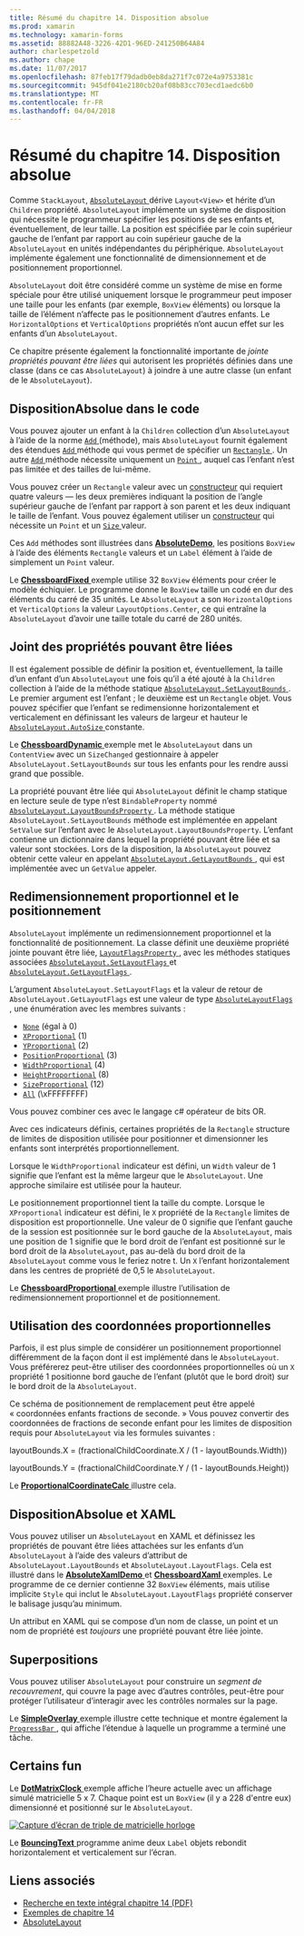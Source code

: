 ```yaml
---
title: Résumé du chapitre 14. Disposition absolue
ms.prod: xamarin
ms.technology: xamarin-forms
ms.assetid: 88882A48-3226-42D1-96ED-241250B64A84
author: charlespetzold
ms.author: chape
ms.date: 11/07/2017
ms.openlocfilehash: 87feb17f79dadb0eb8da271f7c072e4a9753381c
ms.sourcegitcommit: 945df041e2180cb20af08b83cc703ecd1aedc6b0
ms.translationtype: MT
ms.contentlocale: fr-FR
ms.lasthandoff: 04/04/2018
---
```

# <a name="summary-of-chapter-14-absolute-layout"></a>Résumé du chapitre 14. Disposition absolue

Comme `StackLayout`, [ `AbsoluteLayout` ](https://developer.xamarin.com/api/type/Xamarin.Forms.AbsoluteLayout/) dérive `Layout<View>` et hérite d’un `Children` propriété. `AbsoluteLayout` implémente un système de disposition qui nécessite le programmeur spécifier les positions de ses enfants et, éventuellement, de leur taille. La position est spécifiée par le coin supérieur gauche de l’enfant par rapport au coin supérieur gauche de la `AbsoluteLayout` en unités indépendantes du périphérique. `AbsoluteLayout` implémente également une fonctionnalité de dimensionnement et de positionnement proportionnel.

`AbsoluteLayout` doit être considéré comme un système de mise en forme spéciale pour être utilisé uniquement lorsque le programmeur peut imposer une taille pour les enfants (par exemple, `BoxView` éléments) ou lorsque la taille de l’élément n’affecte pas le positionnement d’autres enfants. Le `HorizontalOptions` et `VerticalOptions` propriétés n’ont aucun effet sur les enfants d’un `AbsoluteLayout`.

Ce chapitre présente également la fonctionnalité importante de *jointe propriétés pouvant être liées* qui autorisent les propriétés définies dans une classe (dans ce cas `AbsoluteLayout`) à joindre à une autre classe (un enfant de le `AbsoluteLayout`).

## <a name="absolutelayout-in-code"></a>DispositionAbsolue dans le code

Vous pouvez ajouter un enfant à la `Children` collection d’un `AbsoluteLayout` à l’aide de la norme [ `Add` ](https://developer.xamarin.com/api/member/System.Collections.Generic.ICollection%3CT%3E.Add/p/T/) (méthode), mais `AbsoluteLayout` fournit également des étendues [ `Add` ](https://developer.xamarin.com/api/member/Xamarin.Forms.AbsoluteLayout+IAbsoluteList%3CT%3E.Add/p/Xamarin.Forms.View/Xamarin.Forms.Rectangle/Xamarin.Forms.AbsoluteLayoutFlags/) méthode qui vous permet de spécifier un [ `Rectangle` ](https://developer.xamarin.com/api/type/Xamarin.Forms.Rectangle/). Un autre [ `Add` ](https://developer.xamarin.com/api/member/Xamarin.Forms.AbsoluteLayout+IAbsoluteList%3CT%3E.Add/p/Xamarin.Forms.View/Xamarin.Forms.Point/) méthode nécessite uniquement un [ `Point` ](https://developer.xamarin.com/api/type/Xamarin.Forms.Point/), auquel cas l’enfant n’est pas limitée et des tailles de lui-même.

Vous pouvez créer un `Rectangle` valeur avec un [constructeur](https://developer.xamarin.com/api/constructor/Xamarin.Forms.Rectangle.Rectangle/p/System.Double/System.Double/System.Double/System.Double/) qui requiert quatre valeurs &mdash; les deux premières indiquant la position de l’angle supérieur gauche de l’enfant par rapport à son parent et les deux indiquant le taille de l’enfant. Vous pouvez également utiliser un [constructeur](https://developer.xamarin.com/api/constructor/Xamarin.Forms.Rectangle.Rectangle/p/Xamarin.Forms.Point/Xamarin.Forms.Size/) qui nécessite un `Point` et un [ `Size` ](https://developer.xamarin.com/api/type/Xamarin.Forms.Size/) valeur.

Ces `Add` méthodes sont illustrées dans [ **AbsoluteDemo**](https://github.com/xamarin/xamarin-forms-book-samples/tree/master/Chapter14/AbsoluteDemo), les positions `BoxView` à l’aide des éléments `Rectangle` valeurs et un `Label` élément à l’aide de simplement un `Point` valeur.

Le [ **ChessboardFixed** ](https://github.com/xamarin/xamarin-forms-book-samples/tree/master/Chapter14/ChessboardFixed) exemple utilise 32 `BoxView` éléments pour créer le modèle échiquier. Le programme donne le `BoxView` taille un codé en dur des éléments du carré de 35 unités. Le `AbsoluteLayout` a son `HorizontalOptions` et `VerticalOptions` la valeur `LayoutOptions.Center`, ce qui entraîne la `AbsoluteLayout` d’avoir une taille totale du carré de 280 unités.

## <a name="attached-bindable-properties"></a>Joint des propriétés pouvant être liées

Il est également possible de définir la position et, éventuellement, la taille d’un enfant d’un `AbsoluteLayout` une fois qu’il a été ajouté à la `Children` collection à l’aide de la méthode statique [ `AbsoluteLayout.SetLayoutBounds` ](https://developer.xamarin.com/api/member/Xamarin.Forms.AbsoluteLayout.SetLayoutBounds/p/Xamarin.Forms.BindableObject/Xamarin.Forms.Rectangle/). Le premier argument est l’enfant ; le deuxième est un `Rectangle` objet. Vous pouvez spécifier que l’enfant se redimensionne horizontalement et verticalement en définissant les valeurs de largeur et hauteur le [ `AbsoluteLayout.AutoSize` ](https://developer.xamarin.com/api/property/Xamarin.Forms.AbsoluteLayout.AutoSize/) constante.

Le [ **ChessboardDynamic** ](https://github.com/xamarin/xamarin-forms-book-samples/tree/master/Chapter14/ChessboardDynamic) exemple met le `AbsoluteLayout` dans un `ContentView` avec un `SizeChanged` gestionnaire à appeler `AbsoluteLayout.SetLayoutBounds` sur tous les enfants pour les rendre aussi grand que possible.  

La propriété pouvant être liée qui `AbsoluteLayout` définit le champ statique en lecture seule de type n’est `BindableProperty` nommé [ `AbsoluteLayout.LayoutBoundsProperty` ](https://developer.xamarin.com/api/field/Xamarin.Forms.AbsoluteLayout.LayoutBoundsProperty/). La méthode statique `AbsoluteLayout.SetLayoutBounds` méthode est implémentée en appelant `SetValue` sur l’enfant avec le `AbsoluteLayout.LayoutBoundsProperty`. L’enfant contienne un dictionnaire dans lequel la propriété pouvant être liée et sa valeur sont stockées. Lors de la disposition, la `AbsoluteLayout` pouvez obtenir cette valeur en appelant [ `AbsoluteLayout.GetLayoutBounds` ](https://developer.xamarin.com/api/member/Xamarin.Forms.AbsoluteLayout.GetLayoutBounds/p/Xamarin.Forms.BindableObject/), qui est implémentée avec un `GetValue` appeler.

## <a name="proportional-sizing-and-positioning"></a>Redimensionnement proportionnel et le positionnement

`AbsoluteLayout` implémente un redimensionnement proportionnel et la fonctionnalité de positionnement. La classe définit une deuxième propriété jointe pouvant être liée, [ `LayoutFlagsProperty` ](https://developer.xamarin.com/api/field/Xamarin.Forms.AbsoluteLayout.LayoutFlagsProperty/), avec les méthodes statiques associées [ `AbsoluteLayout.SetLayoutFlags` ](https://developer.xamarin.com/api/member/Xamarin.Forms.AbsoluteLayout.SetLayoutFlags/p/Xamarin.Forms.BindableObject/Xamarin.Forms.AbsoluteLayoutFlags/) et [ `AbsoluteLayout.GetLayoutFlags` ](https://developer.xamarin.com/api/member/Xamarin.Forms.AbsoluteLayout.GetLayoutFlags/p/Xamarin.Forms.BindableObject/).

L’argument `AbsoluteLayout.SetLayoutFlags` et la valeur de retour de `AbsoluteLayout.GetLayoutFlags` est une valeur de type [ `AbsoluteLayoutFlags` ](https://developer.xamarin.com/api/type/Xamarin.Forms.AbsoluteLayoutFlags/), une énumération avec les membres suivants :

- [`None`](https://developer.xamarin.com/api/field/Xamarin.Forms.AbsoluteLayoutFlags.None/) (égal à 0)
- [`XProportional`](https://developer.xamarin.com/api/field/Xamarin.Forms.AbsoluteLayoutFlags.XProportional/) (1)
- [`YProportional`](https://developer.xamarin.com/api/field/Xamarin.Forms.AbsoluteLayoutFlags.YProportional/) (2)
- [`PositionProportional`](https://developer.xamarin.com/api/field/Xamarin.Forms.AbsoluteLayoutFlags.PositionProportional/) (3)
- [`WidthProportional`](https://developer.xamarin.com/api/field/Xamarin.Forms.AbsoluteLayoutFlags.WidthProportional/) (4)
- [`HeightProportional`](https://developer.xamarin.com/api/field/Xamarin.Forms.AbsoluteLayoutFlags.HeightProportional/) (8)
- [`SizeProportional`](https://developer.xamarin.com/api/field/Xamarin.Forms.AbsoluteLayoutFlags.SizeProportional/) (12)
- [`All`](https://developer.xamarin.com/api/field/Xamarin.Forms.AbsoluteLayoutFlags.All/) (\xFFFFFFFF)

Vous pouvez combiner ces avec le langage c# opérateur de bits OR.

Avec ces indicateurs définis, certaines propriétés de la `Rectangle` structure de limites de disposition utilisée pour positionner et dimensionner les enfants sont interprétés proportionnellement.

Lorsque le `WidthProportional` indicateur est défini, un `Width` valeur de 1 signifie que l’enfant est la même largeur que le `AbsoluteLayout`. Une approche similaire est utilisée pour la hauteur.

Le positionnement proportionnel tient la taille du compte. Lorsque le `XProportional` indicateur est défini, le `X` propriété de la `Rectangle` limites de disposition est proportionnelle. Une valeur de 0 signifie que l’enfant gauche de la session est positionnée sur le bord gauche de la `AbsoluteLayout`, mais une position de 1 signifie que le bord droit de l’enfant est positionné sur le bord droit de la `AbsoluteLayout`, pas au-delà du bord droit de la `AbsoluteLayout` comme vous le feriez notre t. Un `X` l’enfant horizontalement dans les centres de propriété de 0,5 le `AbsoluteLayout`.

Le [ **ChessboardProportional** ](https://github.com/xamarin/xamarin-forms-book-samples/tree/master/Chapter14/ChessboardProportional) exemple illustre l’utilisation de redimensionnement proportionnel et de positionnement.

## <a name="working-with-proportional-coordinates"></a>Utilisation des coordonnées proportionnelles

Parfois, il est plus simple de considérer un positionnement proportionnel différemment de la façon dont il est implémenté dans le `AbsoluteLayout`. Vous préférerez peut-être utiliser des coordonnées proportionnelles où un `X` propriété 1 positionne bord gauche de l’enfant (plutôt que le bord droit) sur le bord droit de la `AbsoluteLayout`.

Ce schéma de positionnement de remplacement peut être appelé « coordonnées enfants fractions de seconde. » Vous pouvez convertir des coordonnées de fractions de seconde enfant pour les limites de disposition requis pour `AbsoluteLayout` via les formules suivantes :

layoutBounds.X = (fractionalChildCoordinate.X / (1 - layoutBounds.Width))

layoutBounds.Y = (fractionalChildCoordinate.Y / (1 - layoutBounds.Height))

Le [ **ProportionalCoordinateCalc** ](https://github.com/xamarin/xamarin-forms-book-samples/tree/master/Chapter14/PropCoordCalc) illustre cela.

## <a name="absolutelayout-and-xaml"></a>DispositionAbsolue et XAML

Vous pouvez utiliser un `AbsoluteLayout` en XAML et définissez les propriétés de pouvant être liées attachées sur les enfants d’un `AbsoluteLayout` à l’aide des valeurs d’attribut de `AbsoluteLayout.LayoutBounds` et `AbsoluteLayout.LayoutFlags`. Cela est illustré dans le [ **AbsoluteXamlDemo** ](https://github.com/xamarin/xamarin-forms-book-samples/tree/master/Chapter14/AbsoluteXamlDemo) et [ **ChessboardXaml** ](https://github.com/xamarin/xamarin-forms-book-samples/tree/master/Chapter14/ChessboardXaml) exemples. Le programme de ce dernier contienne 32 `BoxView` éléments, mais utilise implicite `Style` qui inclut le `AbsoluteLayout.LayoutFlags` propriété conserver le balisage jusqu’au minimum.

Un attribut en XAML qui se compose d’un nom de classe, un point et un nom de propriété est *toujours* une propriété pouvant être liée jointe.

## <a name="overlays"></a>Superpositions

Vous pouvez utiliser `AbsoluteLayout` pour construire un *segment de recouvrement*, qui couvre la page avec d’autres contrôles, peut-être pour protéger l’utilisateur d’interagir avec les contrôles normales sur la page. 

Le [ **SimpleOverlay** ](https://github.com/xamarin/xamarin-forms-book-samples/tree/master/Chapter14/SimpleOverlay) exemple illustre cette technique et montre également la [ `ProgressBar` ](https://developer.xamarin.com/api/type/Xamarin.Forms.ProgressBar/), qui affiche l’étendue à laquelle un programme a terminé une tâche.

## <a name="some-fun"></a>Certains fun

Le [ **DotMatrixClock** ](https://github.com/xamarin/xamarin-forms-book-samples/tree/master/Chapter14/DotMatrixClock) exemple affiche l’heure actuelle avec un affichage simulé matricielle 5 x 7. Chaque point est un `BoxView` (il y a 228 d'entre eux) dimensionné et positionné sur le `AbsoluteLayout`.

[![Capture d’écran de triple de matricielle horloge](images/ch14fg08-small.png "matricielle horloge")](images/ch14fg08-large.png#lightbox "matricielle horloge")

Le [ **BouncingText** ](https://github.com/xamarin/xamarin-forms-book-samples/tree/master/Chapter14/BouncingText) programme anime deux `Label` objets rebondit horizontalement et verticalement sur l’écran.



## <a name="related-links"></a>Liens associés

- [Recherche en texte intégral chapitre 14 (PDF)](https://download.xamarin.com/developer/xamarin-forms-book/XamarinFormsBook-Ch14-Apr2016.pdf)
- [Exemples de chapitre 14](https://github.com/xamarin/xamarin-forms-book-samples/tree/master/Chapter14)
- [AbsoluteLayout](~/xamarin-forms/user-interface/layouts/absolute-layout.md)
